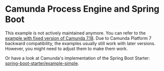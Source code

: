 # Camunda Process Engine and Spring Boot


This example is not actively maintained anymore. You can refer to the [example with fixed version of Camunda 7.18](https://github.com/camunda/camunda-bpm-examples/blob/7.18/deployment/spring-boot).
Due to Camunda Platform 7 backward compatibility, the examples usually still work with later versions. However, you
might need to adjust them to make them work.

Or have a look at Camunda's implementation of the Spring Boot Starter: [spring-boot-starter/example-simple](/spring-boot-starter/example-simple).